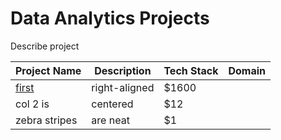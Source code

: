# Data Analytics Projects

Describe project

| Project Name      | Description                           | Tech Stack  | Domain    |
| ----------------  |------------------------------------   | ---------   |---------- |
| [first](https://github.com/valeriam23/first_project)         | right-aligned                         | $1600       |
| col 2 is          | centered                              |   $12       |
| zebra stripes     | are neat                              |    $1       |
